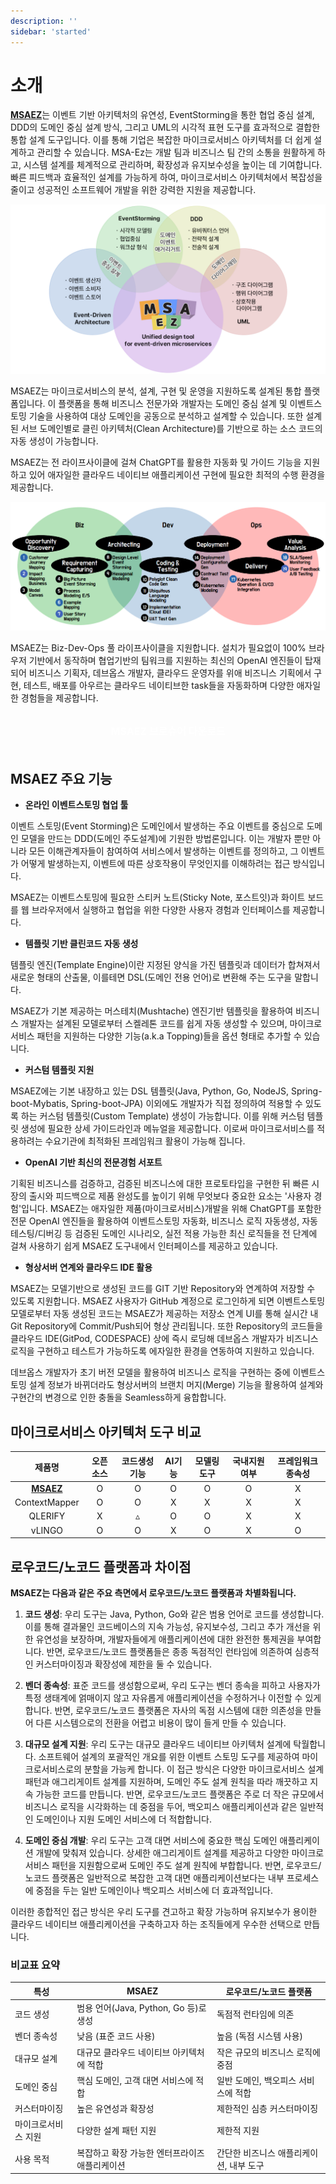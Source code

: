 ```yaml
---
description: ''
sidebar: 'started'
---
```

# 소개
[**MSAEZ**](https://www.msaez.io/)는 이벤트 기반 아키텍처의 유연성, EventStorming을 통한 협업 중심 설계, DDD의 도메인 중심 설계 방식, 그리고 UML의 시각적 표현 도구를 효과적으로 결합한 통합 설계 도구입니다. 이를 통해 기업은 복잡한 마이크로서비스 아키텍처를 더 쉽게 설계하고 관리할 수 있습니다. MSA-Ez는 개발 팀과 비즈니스 팀 간의 소통을 원활하게 하고, 시스템 설계를 체계적으로 관리하며, 확장성과 유지보수성을 높이는 데 기여합니다. 빠른 피드백과 효율적인 설계를 가능하게 하여, 마이크로서비스 아키텍처에서 복잡성을 줄이고 성공적인 소프트웨어 개발을 위한 강력한 지원을 제공합니다.

![](../../src/img/started/ez-img.png)

MSAEZ는 마이크로서비스의 분석, 설계, 구현 및 운영을 지원하도록 설계된 통합 플랫폼입니다. 이 플랫폼을 통해 비즈니스 전문가와 개발자는 도메인 중심 설계 및 이벤트스토밍 기술을 사용하여 대상 도메인을 공동으로 분석하고 설계할 수 있습니다. 또한 설계된 서브 도메인별로 클린 아키텍처(Clean Architecture)를 기반으로 하는 소스 코드의 자동 생성이 가능합니다. 

MSAEZ는 전 라이프사이클에 걸쳐 ChatGPT를 활용한 자동화 및 가이드 기능을 지원하고 있어 애자일한 클라우드 네이티브 애플리케이션 구현에 필요한 최적의 수행 환경을 제공합니다.

![](../../src/img/started/simage.png)

MSAEZ는 Biz-Dev-Ops 풀 라이프사이클을 지원합니다. 설치가 필요없이 100% 브라우저 기반에서 동작하며 협업기반의 팀워크를 지원하는 최신의 OpenAI 엔진들이 탑재되어 비즈니스 기획자, 데브옵스 개발자, 클라우드 운영자를 위애 비즈니스 기획에서 구현, 테스트, 배포를 아우르는 클라우드 네이티브한 task들을 자동화하며 다양한 애자일한 경험들을 제공합니다.  
<div style="text-align: center;">
    <div class="font-bold text-white bg-ui-primary btn-pdf">
        <a target="_blank" href="https://cdn2.me-qr.com/pdf/5eff277d-ec9d-448f-9d44-50397de259bb.pdf">MSAEZ 브로슈어 다운로드</a>
    </div>
</div>

## MSAEZ 주요 기능

- **온라인 이벤트스토밍 협업 툴**

이벤트 스토밍(Event Storming)은 도메인에서 발생하는 주요 이벤트를 중심으로 도메인 모델을 만드는 DDD(도메인 주도설계)에 기원한 방법론입니다. 이는 개발자 뿐만 아니라 모든 이해관계자들이 참여하여 서비스에서 발생하는 이벤트를 정의하고, 그 이벤트가 어떻게 발생하는지, 이벤트에 따른 상호작용이 무엇인지를 이해하려는 접근 방식입니다.

MSAEZ는 이벤트스토밍에 필요한 스티커 노트(Sticky Note, 포스트잇)과 화이트 보드를 웹 브라우저에서 실행하고 협업을 위한 다양한 사용자 경험과 인터페이스를 제공합니다.  

- **템플릿 기반 클린코드 자동 생성**

템플릿 엔진(Template Engine)이란 지정된 양식을 가진 템플릿과 데이터가 합쳐져서 새로운 형태의 산출물, 이를테면 DSL(도메인 전용 언어)로 변환해 주는 도구을 말합니다. 

MSAEZ가 기본 제공하는 머스테치(Mushtache) 엔진기반 템플릿을 활용하여 비즈니스 개발자는 설계된 모델로부터 스켈레톤 코드를 쉽게 자동 생성할 수 있으며, 마이크로서비스 패턴을 지원하는 다양한 기능(a.k.a Topping)들을 옵션 형태로 추가할 수 있습니다.

- **커스텀 템플릿 지원**

MSAEZ에는 기본 내장하고 있는 DSL 템플릿(Java, Python, Go, NodeJS, Spring-boot-Mybatis, Spring-boot-JPA) 이외에도 개발자가 직접 정의하여 적용할 수 있도록 하는 커스텀 템플릿(Custom Template) 생성이 가능합니다. 이를 위해 커스텀 템플릿 생성에 필요한 상세 가이드라인과 메뉴얼을 제공합니다. 이로써 마이크로서비스를 적용하려는 수요기관에 최적화된 프레임워크 활용이 가능해 집니다.

- **OpenAI 기반 최신의 전문경험 서포트**

기획된 비즈니스를 검증하고, 검증된 비즈니스에 대한 프로토타입을 구현한 뒤 빠른 시장의 출시와 피드백으로 제품 완성도를 높이기 위해 무엇보다 중요한 요소는 '사용자 경험'입니다. MSAEZ는 애자일한 제품(마이크로서비스)개발을 위해 ChatGPT를 포함한 전문 OpenAI 엔진들을 활용하여 이벤트스토밍 자동화, 비즈니스 로직 자동생성, 자동 테스팅/디버깅 등 검증된 도메인 시나리오, 실전 적용 가능한 최신 로직들을 전 단계에 걸쳐 사용하기 쉽게 MSAEZ 도구내에서 인터페이스를 제공하고 있습니다.

- **형상서버 연계와 클라우드 IDE 활용**

MSAEZ는 모델기반으로 생성된 코드를 GIT 기반 Repository와 연계하여 저장할 수 있도록 지원합니다. MSAEZ 사용자가 GitHub 계정으로 로그인하게 되면 이벤트스토밍 모델로부터 자동 생성된 코드는 MSAEZ가 제공하는 저장소 연계 UI를 통해 실시간 내 Git Repository에 Commit/Push되어 형상 관리됩니다. 또한 Repository의 코드들을 클라우드 IDE(GitPod, CODESPACE) 상에 즉시 로딩해 데브옵스 개발자가 비즈니스 로직을 구현하고 테스트가 가능하도록 에자일한 환경을 연동하여 지원하고 있습니다. 

데브옵스 개발자가 초기 버전 모델을 활용하여 비즈니스 로직을 구현하는 중에 이벤트스토밍 설계 정보가 바뀌더라도 형상서버의 브랜치 머지(Merge) 기능을 활용하여 설계와 구현간의 변경으로 인한 충돌을 Seamless하게 융합합니다.

## 마이크로서비스 아키텍처 도구 비교

| 제품명 | 오픈소스 | 코드생성기능 | AI기능 | 모델링 도구 | 국내지원여부 | 프레임워크 종속성 |
|:---:|:---:|:---:|:---:|:---:|:---:|:---:|
| [**MSAEZ**](https://www.msaez.io/) | O | O | O | O | O | X |
| ContextMapper | O | O | X | X | X | X |
| QLERIFY | X | ▵ | O | O | X | X |
| vLINGO | O | O | X | O | X | O |

## 로우코드/노코드 플랫폼과 차이점
**MSAEZ는 다음과 같은 주요 측면에서 로우코드/노코드 플랫폼과 차별화됩니다.**

1. **코드 생성**: 우리 도구는 Java, Python, Go와 같은 범용 언어로 코드를 생성합니다. 이를 통해 결과물인 코드베이스의 지속 가능성, 유지보수성, 그리고 추가 개선을 위한 유연성을 보장하며, 개발자들에게 애플리케이션에 대한 완전한 통제권을 부여합니다. 반면, 로우코드/노코드 플랫폼들은 종종 독점적인 런타임에 의존하여 심층적인 커스터마이징과 확장성에 제한을 둘 수 있습니다.

2. **벤더 종속성**: 표준 코드를 생성함으로써, 우리 도구는 벤더 종속을 피하고 사용자가 특정 생태계에 얽매이지 않고 자유롭게 애플리케이션을 수정하거나 이전할 수 있게 합니다. 반면, 로우코드/노코드 플랫폼은 자사의 독점 시스템에 대한 의존성을 만들어 다른 시스템으로의 전환을 어렵고 비용이 많이 들게 만들 수 있습니다.

3. **대규모 설계 지원**: 우리 도구는 대규모 클라우드 네이티브 아키텍처 설계에 탁월합니다. 소프트웨어 설계의 포괄적인 개요를 위한 이벤트 스토밍 도구를 제공하여 마이크로서비스로의 분할을 가능케 합니다. 이 접근 방식은 다양한 마이크로서비스 설계 패턴과 애그리게이트 설계를 지원하며, 도메인 주도 설계 원칙을 따라 깨끗하고 지속 가능한 코드를 만듭니다. 반면, 로우코드/노코드 플랫폼은 주로 더 작은 규모에서 비즈니스 로직을 시각화하는 데 중점을 두어, 백오피스 애플리케이션과 같은 일반적인 도메인이나 지원 도메인 서비스에 더 적합합니다.

4. **도메인 중심 개발**: 우리 도구는 고객 대면 서비스에 중요한 핵심 도메인 애플리케이션 개발에 맞춰져 있습니다. 상세한 애그리게이트 설계를 제공하고 다양한 마이크로서비스 패턴을 지원함으로써 도메인 주도 설계 원칙에 부합합니다. 반면, 로우코드/노코드 플랫폼은 일반적으로 복잡한 고객 대면 애플리케이션보다는 내부 프로세스에 중점을 두는 일반 도메인이나 백오피스 서비스에 더 효과적입니다.

이러한 종합적인 접근 방식은 우리 도구를 견고하고 확장 가능하며 유지보수가 용이한 클라우드 네이티브 애플리케이션을 구축하고자 하는 조직들에게 우수한 선택으로 만듭니다.

### 비교표 요약

특성|MSAEZ|로우코드/노코드 플랫폼
---|---|---
코드 생성|범용 언어(Java, Python, Go 등)로 생성|독점적 런타임에 의존
벤더 종속성|낮음 (표준 코드 사용)|높음 (독점 시스템 사용)
대규모 설계|대규모 클라우드 네이티브 아키텍처에 적합|작은 규모의 비즈니스 로직에 중점
도메인 중심|핵심 도메인, 고객 대면 서비스에 적합|일반 도메인, 백오피스 서비스에 적합
커스터마이징|높은 유연성과 확장성|제한적인 심층 커스터마이징
마이크로서비스 지원|다양한 설계 패턴 지원|제한적 지원
사용 목적|복잡하고 확장 가능한 엔터프라이즈 애플리케이션|간단한 비즈니스 애플리케이션, 내부 도구
<style type='text/css'>
.btn-pdf {
    text-align:center; 
    line-height: 45px; 
    border-radius: 8px;
    display: inline-block;
    text-align: center;
    margin: 0 auto;
    padding: 8px 16px;
}
.btn-pdf a {
    font-size: 16px;
    font-weight: bold;
    color: #fff !important;
    text-decoration: none;
}
</style>